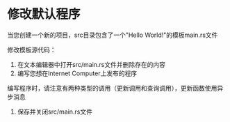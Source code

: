 # 修改默认程序

当您创建一个新的项目，src目录包含了一个"Hello World!"的模板main.rs文件

修改模板源代码：

1. 在文本编辑器中打开src/main.rs文件并删除存在的内容
2. 编写您想在Internet Computer上发布的程序

编写程序时，请注意有两种类型的调用（更新调用和查询调用），更新函数使用异步消息

1. 保存并关闭src/main.rs文件

